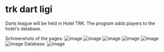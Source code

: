 # trk dart ligi
 Darts league will be held in Hotel TRK. The program adds players to the hotel's database.
 
 Schreenshots of the pages:
![image](https://user-images.githubusercontent.com/79101412/160186554-97d90766-6d54-4316-9e99-c817075d556e.png)
![image](https://user-images.githubusercontent.com/79101412/160186832-779e79e1-83e8-42cf-85fb-f2800dd8f38d.png)
![image](https://user-images.githubusercontent.com/79101412/160186849-9ba81a59-14d0-4926-94f4-fc0e2aac9791.png)
![image](https://user-images.githubusercontent.com/79101412/160186865-370b805a-02cc-40e8-8fd1-df1e5100da58.png)
![image](https://user-images.githubusercontent.com/79101412/160186878-610bceb0-3fd6-4731-ab35-1458df1f4c49.png)
![image](https://user-images.githubusercontent.com/79101412/160186893-1b58a00c-839f-4def-bb6e-61c03a151a32.png)
Database: ![image](https://user-images.githubusercontent.com/79101412/160186978-d230403c-dbbc-411a-81bc-4c65491fb7cf.png)

